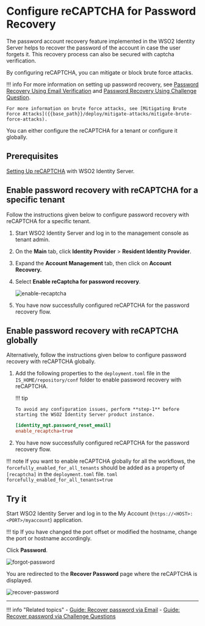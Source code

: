 # Configure reCAPTCHA for Password Recovery

The password account recovery feature implemented in the WSO2 Identity Server helps to recover the password of the account in case the user forgets it. This recovery process can also be secured with captcha verification.

By configuring reCAPTCHA, you can mitigate or block brute force attacks.

!!! info 
    For more information on setting up password recovery, see [Password Recovery Using Email Verification]({{base_path}}/guides/password-mgt/recover-password) and [Password Recovery Using Challenge Question]({{base_path}}/guides/password-mgt/challenge-question).

    For more information on brute force attacks, see [Mitigating Brute Force Attacks]({{base_path}}/deploy/mitigate-attacks/mitigate-brute-force-attacks).

You can either configure the reCAPTCHA for a tenant or configure it globally. 

## Prerequisites

[Setting Up reCAPTCHA]({{base_path}}/deploy/configure-recaptcha) with WSO2 Identity Server.

## Enable password recovery with reCAPTCHA for a specific tenant

Follow the instructions given below to configure password recovery with reCAPTCHA for a specific tenant.

1. Start WSO2 Identity Server and log in to the management console as tenant admin.

2. On the **Main** tab, click **Identity Provider** > **Resident Identity Provider**.
    
3.  Expand the **Account Management** tab, then click on
    **Account Recovery.**

4.  Select **Enable reCaptcha for password recovery**.

    ![enable-recaptcha]({{base_path}}/assets/img/guides/enable-recaptcha.png) 

5.  You have now successfully configured reCAPTCHA for the password
    recovery flow. 



## Enable password recovery with reCAPTCHA globally

Alternatively, follow the instructions given below to configure password recovery with reCAPTCHA globally.  

1.  Add the following properties to the `deployment.toml` file in the `IS_HOME/repository/conf` folder to enable password recovery with reCAPTCHA.

    !!! tip
    
        To avoid any configuration issues, perform **step-1** before starting the WSO2 Identity Server product instance.
    
    ``` toml    
    [identity_mgt.password_reset_email] 
    enable_recaptcha=true
    ```

2.  You have now successfully configured reCAPTCHA for the password recovery flow.

!!! note
    If you want to enable reCAPTCHA globally for all the workflows, the `forcefully_enabled_for_all_tenants` should be added as a property of `[recaptcha]` in the `deployment.toml` file.
    ``` toml
    forcefully_enabled_for_all_tenants=true
    ```

## Try it

Start WSO2 Identity Server and log in to the My Account (`https://<HOST>:<PORT>/myaccount`) application.

!!! tip
    If you have changed the port offset or modified the hostname, change the port or hostname accordingly.

Click **Password**.
    
![forgot-password]({{base_path}}/assets/img/guides/forgotten-password-option.png)

You are redirected to the **Recover Password** page where the reCAPTCHA is displayed.

![recover-password]({{base_path}}/assets/img/guides/recover-password-with-recaptcha.png)

---

!!! info "Related topics"
    - [Guide: Recover password via Email]({{base_path}}/guides/password-mgt/recover-password)
    - [Guide: Recover password via Challenge Questions]({{base_path}}/guides/password-mgt/challenge-question)
